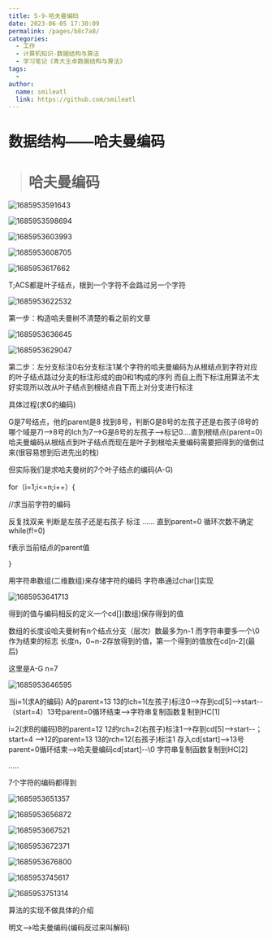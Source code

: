 ```yaml
---
title: 5-9-哈夫曼编码
date: 2023-06-05 17:30:09
permalink: /pages/b8c7a8/
categories: 
  - 工作
  - 计算机知识-数据结构与算法
  - 学习笔记《青大王卓数据结构与算法》
tags: 
  - 
author: 
  name: smileatl
  link: https://github.com/smileatl
---
```

数据结构——哈夫曼编码
===========

> 哈夫曼编码
> =====

![1685953591643](/assets/1685953591643.png)

![1685953598694](/assets/1685953598694.png)

![1685953603993](/assets/1685953603993.png)

![1685953608705](/assets/1685953608705.png)

![1685953617662](/assets/1685953617662.png)

T;ACS都是叶子结点，根到一个字符不会路过另一个字符

![1685953622532](/assets/1685953622532.png)

第一步：构造哈夫曼树不清楚的看之前的文章  

![1685953636645](/assets/1685953636645.png)

![1685953629047](/assets/1685953629047.png)

第二步：左分支标注0右分支标注1某个字符的哈夫曼编码为从根结点到字符对应的叶子结点路过分支的标注形成的由0和1构成的序列 而自上而下标注用算法不太好实现所以改从叶子结点到根结点自下而上对分支进行标注

具体过程(求G的编码)  

G是7号结点，他的parent是8 找到8号，判断G是8号的左孩子还是右孩子(8号的哪个域是7)-->8号的lch为7-->G是8号的左孩子-->标记0....直到根结点(parent=0)哈夫曼编码从根结点到叶子结点而现在是叶子到根哈夫曼编码需要把得到的值倒过来(很容易想到后进先出的栈)

但实际我们是求哈夫曼树的7个叶子结点的编码(A-G)

for（i=1;i<=n;i++）{

//求当前字符的编码

反复找双亲 判断是左孩子还是右孩子 标注 ...... 直到parent=0 循环次数不确定while(f!=0)

f表示当前结点的parent值

}

用字符串数组(二维数组)来存储字符的编码 字符串通过char\[\]实现

![1685953641713](/assets/1685953641713.png)

得到的值与编码相反的定义一个cd\[\](数组)保存得到的值

数组的长度设哈夫曼树有n个结点分支（层次）数最多为n-1 而字符串要多一个\\0作为结束的标志 长度n，0~n-2存放得到的值，第一个得到的值放在cd\[n-2\](最后)

这里是A-G n=7

![1685953646595](/assets/1685953646595.png)

当i=1(求A的编码) A的parent=13 13的lch=1(左孩子)标注0-->存到cd\[5\]-->start--（start=4）13号parent=0循环结束-->字符串复制函数复制到HC\[1\]

i=2(求B的编码)B的parent=12 12的rch=2(右孩子)标注1-->存到cd\[5\]-->start--；start=4 -->12的parent=13 13的rch=12(右孩子)标注1 存入cd\[start\]-->13号parent=0循环结束-->哈夫曼编码cd\[start\]--\\0 字符串复制函数复制到HC\[2\]

.....

7个字符的编码都得到

![1685953651357](/assets/1685953651357.png)

![1685953656872](/assets/1685953656872.png)

![1685953667521](/assets/1685953667521.png)

![1685953672371](/assets/1685953672371.png)

![1685953676800](/assets/1685953676800.png)

![1685953745617](/assets/1685953745617.png)

![1685953751314](/assets/1685953751314.png)

算法的实现不做具体的介绍

明文-->哈夫曼编码(编码反过来叫解码)

  
